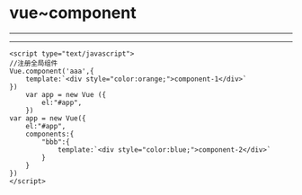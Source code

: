 <!DOCTYPE html>
<html lang="en">
<head>
    <meta charset="UTF-8">
    <script type="text/javascript" src="Vue.js"></script>
    <title>组件1</title>
</head>
<body>
    <h1>vue~component</h1>
    <hr>
    <div id="app">
       <aaa></aaa>
       <hr>
       <bbb></bbb>
    </div>
   

    <script type="text/javascript">
    //注册全局组件
    Vue.component('aaa',{
        template:`<div style="color:orange;">component-1</div>`
    })
        var app = new Vue ({
            el:"#app",
        })
    var app = new Vue({
        el:"#app",
        components:{
            "bbb":{
                template:`<div style="color:blue;">component-2</div>`
            }
        }
    })
    </script>
</body>
</html>
